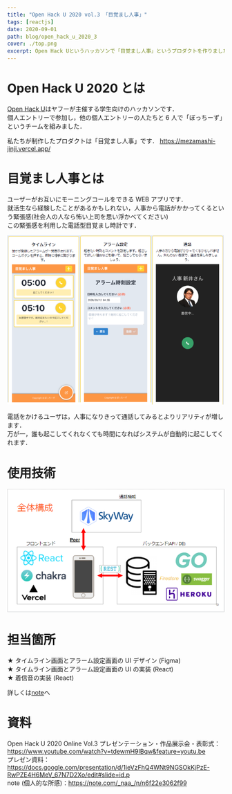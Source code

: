 ```yaml
---
title: "Open Hack U 2020 vol.3 「目覚まし人事」"
tags: [reactjs]
date: 2020-09-01
path: blog/open_hack_u_2020_3
cover: ./top.png
excerpt: Open Hack Uというハッカソンで「目覚まし人事」というプロダクトを作りました
---
```


# Open Hack U 2020 とは

[Open Hack U](https://hacku.yahoo.co.jp/2020/)はヤフーが主催する学生向けのハッカソンです．  
個人エントリーで参加し，他の個人エントリーの人たちと 6 人で「ぼっちーず」というチームを組みました．

私たちが制作したプロダクトは「目覚まし人事」です．
<https://mezamashi-jinji.vercel.app/>

# 目覚まし人事とは

ユーザーがお互いにモーニングコールをできる WEB アプリです．  
就活生なら経験したことがあるかもしれない，人事から電話がかかってくるという緊張感(社会人の人なら怖い上司を思い浮かべてください)  
この緊張感を利用した電話型目覚まし時計です．

![](./introduction.png)

電話をかけるユーザは，人事になりきって通話してみるとよりリアリティが増します．  
万が一，誰も起こしてくれなくても時間になればシステムが自動的に起こしてくれます．

# 使用技術

![](./kousei.PNG)

# 担当箇所

★ タイムライン画面とアラーム設定画面の UI デザイン (Figma)  
★ タイムライン画面とアラーム設定画面の UI の実装 (React)  
★ 着信音の実装 (React)

詳しくは[note](https://note.com/_naa_/n/n6f22e3062f99)へ

# 資料

Open Hack U 2020 Online Vol.3 プレゼンテーション・作品展示会・表彰式：<https://www.youtube.com/watch?v=tdewmH9IBqw&feature=youtu.be>  
プレゼン資料：<https://docs.google.com/presentation/d/1ieVzFhQ4WNt9NGSOkKjPzE-RwPZE4H6MeV_67N7D2Xo/edit#slide=id.p>  
note (個人的な所感)：<https://note.com/_naa_/n/n6f22e3062f99>
